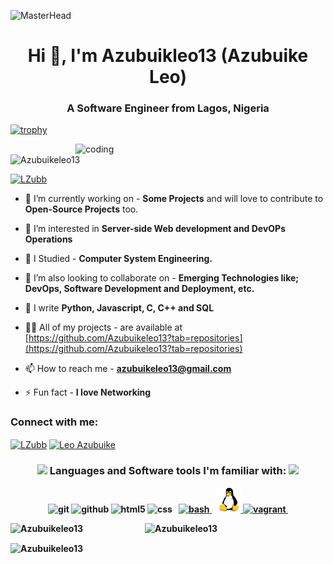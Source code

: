 ![MasterHead](https://cdn.videoplasty.com/animation/chill-coding-programming-lo-fi-animation-stock-animation-21874-1280x720.jpg?1607096344)
<h1 align="center">Hi 👋, I'm Azubuikleo13 (Azubuike Leo)</h1>
<h3 align="center">A Software Engineer from Lagos, Nigeria</h3>

[![trophy](https://github-profile-trophy.vercel.app/?username=Azubuikeleo13)](https://github.com/Azubuikeleo13/github-profile-trophy)

<img align="right" alt="coding" width="400" src="https://media.giphy.com/media/1oF1KAEYvmXBMo6uTS/giphy.gif">

<p align="left"> <img src="https://komarev.com/ghpvc/?username=Azubuikleo13&label=Profile%20views&color=0e75b6&style=flat" alt="Azubuikeleo13" /> </p>

<p align="left"> <a href="https://twitter.com/LZubb" target="blank"><img src="https://img.shields.io/twitter/follow/LZubb?logo=twitter&style=for-the-badge" alt="LZubb" /></a> </p>

- 🔭 I’m currently working on - **Some Projects** and will love to contribute to **Open-Source Projects** too.

- 👀 I’m interested in **Server-side Web development and DevOPs Operations**

- 🌱 I Studied - **Computer System Engineering.**

- 👯 I’m also looking to collaborate on - **Emerging Technologies like; DevOps, Software Development and Deployment, etc.**

- 🌱 I write **Python, Javascript, C, C++ and SQL**

- 👨‍💻 All of my projects - are available at [https://github.com/Azubuikeleo13?tab=repositories](https://github.com/Azubuikeleo13?tab=repositories)

- 📫 How to reach me - **azubuikeleo13@gmail.com**
    
- ⚡ Fun fact - **I love Networking**

<h3 align="left">Connect with me:</h3>
<p align="left">
<a href="https://twitter.com/LZubb" target="blank"><img align="center" src="https://raw.githubusercontent.com/rahuldkjain/github-profile-readme-generator/master/src/images/icons/Social/twitter.svg" alt="LZubb" height="30" width="40" /></a>
<a href="https://www.linkedin.com/in/leo-azubuike" target="blank"><img align="center" src="https://raw.githubusercontent.com/rahuldkjain/github-profile-readme-generator/master/src/images/icons/Social/linked-in-alt.svg" alt="Leo Azubuike" height="30" width="40" /></a>
</p>

<h3 align="center"> <img width="30" src="https://emojipedia-us.s3.amazonaws.com/source/noto-emoji-animations/344/shushing-face_1f92b.gif"> <b>Languages and Software tools I'm familiar with: <img width="30" src="https://bestanimations.com/media/loading-gears/1548969320loading-gears-animation-13.gif"> <b/></h3>
<p align="center" >
<p align="center" >
  <img alt="git" src="https://img.shields.io/badge/git-%23F05033.svg?style=for-the-badge&logo=git&logoColor=white" />
  <img alt="github" src="https://img.shields.io/badge/github-%23121011.svg?style=for-the-badge&logo=github&logoColor=white" />
  <img alt="html5" src="https://img.shields.io/badge/html5-%23E34F26.svg?style=for-the-badge&logo=html5&logoColor=white" />
 <img alt="css" src="https://img.shields.io/badge/css3-%231572B6.svg?style=for-the-badge&logo=css3&logoColor=white">
    <img alt="" src="https://img.shields.io/badge/c-%2300599C.svg?style=for-the-badge&logo=c&logoColor=white"> 
    <img alt="" src="https://img.shields.io/badge/c++-%2300599C.svg?style=for-the-badge&logo=c%2B%2B&logoColor=white">
    <a href="https://www.gnu.org/software/bash/" target="_blank" rel="noreferrer"> <img src="https://www.vectorlogo.zone/logos/gnu_bash/gnu_bash-icon.svg" alt="bash" width="40" height="40"/> </a>
    <img alt="" src="https://img.shields.io/badge/javascript-%23323330.svg?style=for-the-badge&logo=javascript&logoColor=%23F7DF1E">
    <img alt="" src="https://img.shields.io/badge/python-3670A0?style=for-the-badge&logo=python&logoColor=ffdd54">
    <a href="https://www.linux.org/" target="_blank" rel="noreferrer"> <img src="https://raw.githubusercontent.com/devicons/devicon/master/icons/linux/linux-original.svg" alt="linux" width="40" height="40"/> </a>
    <a href="https://www.vagrantup.com/" target="_blank" rel="noreferrer"> <img src="https://www.vectorlogo.zone/logos/vagrantup/vagrantup-icon.svg" alt="vagrant" width="40" height="40"/> </a>
    <img alt="" src="https://img.shields.io/badge/adobe%20photoshop-%2331A8FF.svg?style=for-the-badge&logo=adobe%20photoshop&logoColor=white">
   
</p>

<p><img align="left" width="42%" src="https://github-readme-stats.vercel.app/api/top-langs?username=Azubuikeleo13&show_icons=true&theme=radical&locale=en&layout=compact" alt="Azubuikeleo13" />
</p>

<p>&nbsp;<img align="" src="https://github-readme-stats.vercel.app/api?username=Azubuikeleo13&show_icons=true&locale=en&theme=algolia" alt="Azubuikeleo13" /></p>

<p><img align="center" src="https://github-readme-streak-stats.herokuapp.com/?user=Azubuikeleo13&" alt="Azubuikeleo13" /></p>
